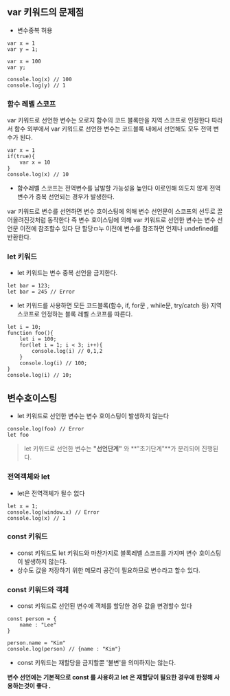 ## var 키워드의 문제점 
- 변수중복 허용 
```
var x = 1
var y = 1;

var x = 100
var y;

console.log(x) // 100
console.log(y) // 1
```

### 함수 레벨 스코프 
var 키워드로 선언한 변수는 오로지 함수의 코드 블록만을 지역 스코프로 인정한다
따라서 함수 외부에서 var 키워드로 선언한 변수는 코드블록 내에서 선언해도 모두 전역 변수가 된다.

```
var x = 1
if(true){
    var x = 10
}
console.log(x) // 10
```

- 함수레벨 스코프는 전역변수를 남발할 가능성을 높인다 이로인해 의도치 않게 전역 변수가 중복 선언되는 경우가 발생한다.

var 키워드로 변수를 선언하면 변수 호이스팅에 의해 변수 선언문이 스코프의 선두로 끌어올려진것처럼 동작한다 즉 변수 호이스팅에 의해 var 키워드로 선언한 변수는 변수 선언문 이전에 참조할수 있다 단 할당ㅁ누 이전에 변수를 참조하면 언제나 undefined를 반환한다.

### let 키워드
- let 키워드는 변수 중복 선언을 금지한다.

```
let bar = 123;
let bar = 245 // Error
```

- let 키워드를 사용하면 모든 코드블록(함수, if, for문 , while문, try/catch 등) 지역 스코프로 인정하는 블록 레벨 스코프를 따른다.

```
let i = 10;
function foo(){
    let i = 100;
    for(let i = 1; i < 3; i++){
        console.log(i) // 0,1,2
    }
    console.log(i) // 100;
}
console.log(i) // 10;

```

## 변수호이스팅 
- let 키워드로 선언한 변수는 변수 호이스팅이 발생하지 않는다 
```
console.log(foo) // Error
let foo 
```
> let 키워드로 선언한 변수는 **"선언단계"** 와 **"초기단계"**가 분리되어 진행된다.

### 전역객체와 let 

- let은 전역객체가 될수 없다 
```
let x = 1;
console.log(window.x) // Error
console.log(x) // 1
``` 

### const 키워드
- const 키워드도 let 키워드와 마찬가지로 블록레벨 스코프를 가지며 변수 호이스팅이 발생하지 않는다.
- 상수도 값을 저장하기 위한 메모리 공간이 필요하므로 변수라고 할수 있다.

### const 키워드와 객체

- const 키워드로 선언된 변수에 객체를 할당한 경우 값을 변경할수 있다
```
const person = {
    name : "Lee"
}

person.name = "Kim"
console.log(person) // {name : "Kim"}
```

- const 키워드는 재할당을 금지할뿐 '불변'을 의미하지는 않는다.

**변수 선언에는 기본적으로 const 를 사용하고 let 은 재할당이 필요한 경우에 한정해 사용하는것이 좋다 .**
